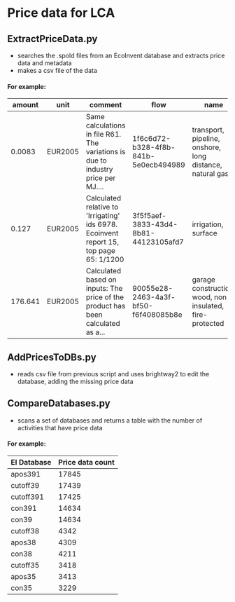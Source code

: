 # Price data for LCA

## ExtractPriceData.py
* searches the .spold files from an EcoInvent database and extracts price data and metadata
* makes a csv file of the data
#### For example:
|amount |unit   |comment                                                                         |flow                                |name                                                    |location|
|-------|-------|--------------------------------------------------------------------------------|------------------------------------|--------------------------------------------------------|--------|
|0.0083 |EUR2005|Same calculations in file R61. The variations is due to industry price per MJ....|1f6c6d72-b328-4f8b-841b-5e0ecb494989|transport, pipeline, onshore, long distance, natural gas|KW      |
|0.127  |EUR2005|Calculated relative to 'Irrigating' ids 6978. Ecoinvent report 15, top page 65: 1/1200|3f5f5aef-3833-43d4-8b81-44123105afd7|irrigation, surface                                     |BR      |
|176.641|EUR2005|Calculated based on inputs: The price of the product has been calculated as a...|90055e28-2463-4a3f-bf50-f6f408085b8e|garage construction, wood, non-insulated, fire-protected|CH      |

## AddPricesToDBs.py
* reads csv file from previous script and uses brightway2 to edit the database, adding the missing price data

## CompareDatabases.py
* scans a set of databases and returns a table with the number of activities that have price data
#### For example:
|EI Database|Price data count|
|-----------|----------------|
|apos391    |17845           |
|cutoff39   |17439           |
|cutoff391  |17425           |
|con391     |14634           |
|con39      |14634           |
|cutoff38   |4342            |
|apos38     |4309            |
|con38      |4211            |
|cutoff35   |3418            |
|apos35     |3413            |
|con35      |3229            |